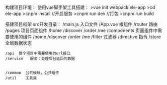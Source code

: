 构建项目环境：
使用vue脚手架工具搭建：
    >vue init webpack ele-app
    >cd ele-app
    >cnpm install
    //开启服务
    >cnpm run dev
    //打包
    >cnpm run build

搭建项目框架
src开发目录：
    /main.js  入口文件
    /App.vue  根组件
    /router   路由
    /pages    项目页面组件
        /home
        /discover
        /order
        /me
    /components  页面组件中需要使用的组件
        /home
        /discover
        /order
        /me
    /filter   过滤器
    /directive 指令
    /store     全局数据状态

    /api  整个项目中需要使用的url接口
    /service   服务：处理后台返回的数据
    
    
    /common  公共模块，公共组件
    /util    工具类
    

